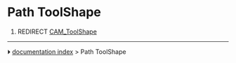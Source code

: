 # Path ToolShape
1.  REDIRECT [CAM_ToolShape](CAM_ToolShape.md)



---
⏵ [documentation index](../README.md) > Path ToolShape
